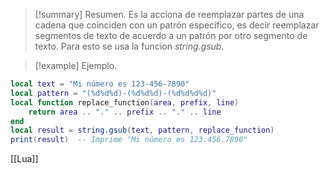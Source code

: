 >[!summary] Resumen.
>Es la acciona de reemplazar partes de una cadena que coinciden con un patrón especifico, es decir reemplazar segmentos de texto de acuerdo a un patrón por otro segmento de texto.
>Para esto se usa la funcion _string.gsub_.

>[!example] Ejemplo.
>
```Lua
local text = "Mi número es 123-456-7890"
local pattern = "(%d%d%d)-(%d%d%d)-(%d%d%d%d)"
local function replace_function(area, prefix, line)
    return area .. "." .. prefix .. "." .. line
end
local result = string.gsub(text, pattern, replace_function)
print(result)  -- Imprime "Mi número es 123.456.7890"
```

[[Lua]]